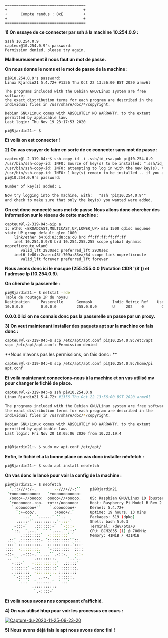 ```
====================================
+                                  +
+      Compte rendus : 0xE         +
+                                  +
====================================
```

**1) On essaye de ce connecter par ssh à la machine 10.254.0.9 :**

```
$ssh 10.254.0.9
capteur@10.254.0.9's password:
Permission denied, please try again.
```

**Malheureusement il nous faut un mot de passe.**

**On nous donne le noms et le mot de passe de la machine :**

```
pi@10.254.0.9's password:
Linux Rjardin21 5.4.72+ #1356 Thu Oct 22 13:56:00 BST 2020 armv6l

The programs included with the Debian GNU/Linux system are free software;
the exact distribution terms for each program are described in the
individual files in /usr/share/doc/*/copyright.

Debian GNU/Linux comes with ABSOLUTELY NO WARRANTY, to the extent
permitted by applicable law.
Last login: Thu Nov 19 23:17:53 2020

pi@Rjardin21:~ $
```

**Et voilà on est connecter !**

**2) On vas essayer de faire en sorte de ce connecter sans mot de passe :**

```markdown
capteur@l-2-319-04:~$ ssh-copy-id -i .ssh/id_rsa.pub pi@10.254.0.9
/usr/bin/ssh-copy-id: INFO: Source of key(s) to be installed: ".ssh/id_rsa.pub"
/usr/bin/ssh-copy-id: INFO: attempting to log in with the new key(s), to filter out any that are already installed
/usr/bin/ssh-copy-id: INFO: 1 key(s) remain to be installed -- if you are prompted now it is to install the new keys
pi@10.254.0.9's password:

Number of key(s) added: 1

Now try logging into the machine, with:   "ssh 'pi@10.254.0.9'"
and check to make sure that only the key(s) you wanted were added.
```
**On est donc connecté sans mot de passe** 
**Nous allons donc chercher des information sur le réseau de cette machine :**

```
capteur@l-2-319-04:~$ip a 
1: eth0: <BROADCAST,MULTICAST,UP,LOWER_UP> mtu 1500 qdisc noqueue state UP group default qlen 1000
    link/ether b4:6d:83:d8:ca:c0 brd ff:ff:ff:ff:ff:ff
    inet 10.254.0.9/8 brd 10.254.255.255 scope global dynamic noprefixroute wlan0
       valid_lft 2930sec preferred_lft 2930sec
    inet6 fe80::2cae:c43f:709a:83ea/64 scope link noprefixroute 
       valid_lft forever preferred_lft forever

```

**Nous avons donc ici le masque (255.255.0.0 (Notation CIDR '/8')) et l'adresse Ip (10.254.0.9).**

**On cherche la passerelle :**

```bash
pi@Rjardin21:~ $ netstat -rde
Table de routage IP du noyau
Destination     Passerelle      Genmask         Indic Metric Ref    Use Iface
10.0.0.0        0.0.0.0         255.0.0.0       U     202    0        0 eth0
```

**0.0.0.0 ici on ne connais donc pas la passerelle on passe par un proxy.**

**3) On veut maintenant installer des paquets apt sur la machine on fais donc :**

```bash
capteur@l-2-319-04:~$ scp /etc/apt/apt.conf pi@10.254.0.9:/etc/apt
scp: /etc/apt/apt.conf: Permission denied
```

**Nous n'avons pas les permissions, on fais donc : **

```bash
capteur@l-2-319-04:~$ scp /etc/apt/apt.conf pi@10.254.0.9:/home/pi
apt.conf                                                                                           100%   49    15.5KB/s   00:00                     
```

**Et voilà maintenant connectons-nous à la machine et on vas utilisé mv pour changer le fichié de place.**

```bash
capteur@l-2-319-04:~$ ssh pi@10.254.0.9
Linux Rjardin21 5.4.72+ #1356 Thu Oct 22 13:56:00 BST 2020 armv6l

The programs included with the Debian GNU/Linux system are free software;
the exact distribution terms for each program are described in the
individual files in /usr/share/doc/*/copyright.

Debian GNU/Linux comes with ABSOLUTELY NO WARRANTY, to the extent
permitted by applicable law.
Last login: Fri Nov 20 18:05:06 2020 from 10.23.19.4


pi@Rjardin21:~ $ sudo mv apt.conf /etc/apt/
```

**Enfin, le fichié et a la bonne place on vas donc installer néofetch :**

```bash
pi@Rjardin21:~ $ sudo apt install neofetch 
```

**On vas donc le lancé pour voir la config de la machine :**

```bash
pi@Rjardin21:~ $ neofetch 
  `.::///+:/-.        --///+//-:``    pi@Rjardin21 
 `+oooooooooooo:   `+oooooooooooo:    ------------ 
  /oooo++//ooooo:  ooooo+//+ooooo.    OS: Raspbian GNU/Linux 10 (buster) armv6l 
  `+ooooooo:-:oo-  +o+::/ooooooo:     Host: Raspberry Pi Model B Rev 2 
   `:oooooooo+``    `.oooooooo+-      Kernel: 5.4.72+ 
     `:++ooo/.        :+ooo+/.`       Uptime: 19 hours, 13 mins 
        ...`  `.----.` ``..           Packages: 519 (dpkg) 
     .::::-``:::::::::.`-:::-`        Shell: bash 5.0.3 
    -:::-`   .:::::::-`  `-:::-       Terminal: /dev/pts/0 
   `::.  `.--.`  `` `.---.``.::`      CPU: BCM2835 (1) @ 700MHz 
       .::::::::`  -::::::::` `       Memory: 41MiB / 431MiB 
 .::` .:::::::::- `::::::::::``::.
-:::` ::::::::::.  ::::::::::.`:::-                           
::::  -::::::::.   `-::::::::  ::::
-::-   .-:::-.``....``.-::-.   -::-
 .. ``       .::::::::.     `..`..
   -:::-`   -::::::::::`  .:::::`
   :::::::` -::::::::::` :::::::.
   .:::::::  -::::::::. ::::::::
    `-:::::`   ..--.`   ::::::.
      `...`  `...--..`  `...`
            .::::::::::
             `.-::::-`
```

**Et voilà nous avons nos composant d'affichié.**

**4) On vas utilisé htop pour voir les processus en cours :**

<a href="https://ibb.co/jgCfZXP"><img src="https://i.ibb.co/pJHwrFB/Capture-du-2020-11-25-09-23-20.png" alt="Capture-du-2020-11-25-09-23-20" border="0"></a>

**5) Nous avons déjà fais le apt nous avons donc fini !**

